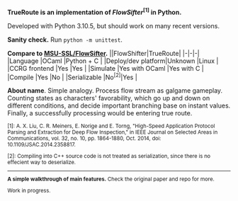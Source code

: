 **TrueRoute is an implementation of *FlowSifter*<sup>[1]</sup> in Python.**

Developed with Python 3.10.5, but should work on many recent versions.

**Sanity check.** Run `python -m unittest`.

**Compare to [MSU-SSL/FlowSifter](https://github.com/MSU-SSL/FlowSifter).**
||FlowShifter|TrueRoute|
|-|-|-|
|Language       |OCaml          |Python + C     |
|Deploy/dev platform|Unknown    |Linux          |
|CCRG frontend  |Yes            |Yes            |
|Simulate       |Yes with OCaml |Yes with C     |
|Compile        |Yes            |No             |
|Serializable   |No<sup>[2]</sup>|Yes           |

**About name**. Simple analogy. Process flow stream as galgame gameplay. Counting states as characters' favorability, which go up and down on different conditions, and decide important branching base on instant values. Finally, a successfully processing would be entering true route.

<sub>
[1]: A. X. Liu, C. R. Meiners, E. Norige and E. Torng, "High-Speed Application Protocol Parsing and Extraction for Deep Flow Inspection," in IEEE Journal on Selected Areas in Communications, vol. 32, no. 10, pp. 1864-1880, Oct. 2014, doi: 10.1109/JSAC.2014.2358817.

[2]: Compiling into C++ source code is not treated as serialization, since there is no effecient way to deserialize.
</sub>

----

**A simple walkthrough of main features.** Check the original paper and repo for more.

Work in progress.